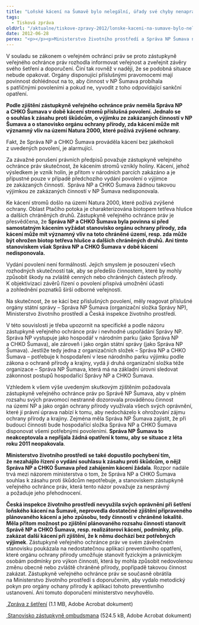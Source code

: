 ```yaml
---
title: "Loňské kácení na Šumavě bylo nelegální, úřady své chyby nenapravily"
tags:
  - Tisková zpráva
oldUrl: "/aktualne/tiskove-zpravy-2012/lonske-kaceni-na-sumave-bylo-nelegalni-urady-sve-chyby-nenapravily"
date: 2012-06-28
perex: "<p></p><p>Ministerstvo životního prostředí a Správa NP Šumava nenapravily svá pochybení, kterých se dopustily v souvislosti s kácením stromů v lokalitě Ptačího pokota v červenci a srpnu 2011. Neakceptovaly ani opatření zástupkyně veřejného ochránce práv k nápravě a rovněž jednání, která s nimi v průběhu roku vedla, nepřinesla pozitivní změnu. </p>"
---
```


<!-- imported from the old website -->

<p>V souladu se zákonem o veřejném ochránci práv se proto zástupkyně veřejného ochránce práv rozhodla informovat veřejnost a zveřejnit závěry svého šetření a doporučení. Činí tak rovněž v naději, že se podobná situace nebude opakovat. Orgány disponující příslušnými pravomocemi mají povinnost dohlédnout na to, aby činnost v NP Šumava probíhala s patřičnými povoleními a pokud ne, vyvodit z toho odpovídající sankční opatření. </p><p><strong>Podle zjištění zástupkyně veřejného ochránce práv neměla Správa NP a CHKO Šumava v době kácení stromů příslušná povolení. Jednalo se o souhlas k zásahu proti škůdcům, o výjimku ze zakázaných činností v NP Šumava a o stanovisko orgánu ochrany přírody, zda kácení může mít významný vliv na území Natura 2000, které požívá zvýšené ochrany.</strong> </p><p>Fakt, že Správa NP a CHKO Šumava prováděla kácení bez jakéhokoli z uvedených povolení, je alarmující.</p><p>Za závažné porušení právních předpisů považuje zástupkyně veřejného ochránce práv skutečnost, že kácením stromů vznikly holiny. Kácení, jehož výsledkem je vznik holin, je přitom v národních parcích zakázáno a je přípustné pouze v případě předchozího vydání povolení o výjimce ze zakázaných činností.  Správa NP a CHKO Šumava žádnou takovou výjimkou ze zakázaných činností v NP Šumava nedisponovala. </p><p>Ke kácení stromů došlo na území Natura 2000, které požívá zvýšené ochrany. Oblast Ptačího potoka je charakterizována biotopem tetřeva hlušce a dalších chráněných druhů. Zástupkyně veřejného ochránce práv je přesvědčena, že <strong>Správa NP a CHKO Šumava byla povinna si před samostatným kácením vyžádat stanovisko orgánu ochrany přírody, zda kácení může mít významný vliv na toto chráněné území, resp. zda může být ohrožen biotop tetřeva hlušce a dalších chráněných druhů. Ani tímto stanoviskem však Správa NP a CHKO Šumava v době kácení nedisponovala.</strong> </p><p>Vydání povolení není formálností. Jejich smyslem je posouzení všech rozhodných skutečností tak, aby se předešlo činnostem, které by mohly způsobit škody na zvláště cenných nebo chráněných částech přírody. K objektivizaci závěrů řízení o povolení přispívá umožnění účasti a zohlednění poznatků širší odborné veřejnosti. </p><p>Na skutečnost, že se kácí bez příslušných povolení, měly reagovat příslušné orgány státní správy – Správa NP Šumava (organizační složka Správy NP), Ministerstvo životního prostředí a Česká inspekce životního prostředí. </p><p>V této souvislosti je třeba upozornit na specifické a podle názoru zástupkyně veřejného ochránce práv i nevhodné uspořádání Správy NP. Správa NP vystupuje jako hospodář v národním parku (jako Správa NP a CHKO Šumava), ale zároveň i jako orgán státní správy (jako Správa NP Šumava). Jestliže tedy jedna z organizačních složek &ndash; Správa NP a CHKO Šumava &ndash; potřebuje k hospodaření v lese národního parku výjimku podle zákona o ochraně přírody a krajiny, vydá ji druhá organizační složka téže organizace &ndash; Správa NP Šumava, která má na základní úrovni sledovat zákonnost postupů hospodařící Správy NP a CHKO Šumava. </p><p>Vzhledem k všem výše uvedeným skutkovým zjištěním požadovala zástupkyně veřejného ochránce práv po Správě NP Šumava, aby v plném rozsahu svých pravomocí nestranně dozorovala prováděnou činnost na území NP a jako orgán ochrany přírody využívala všech svých oprávnění, které jí právní úprava nabízí k tomu, aby nedocházelo k ohrožování zájmu ochrany přírody a krajiny. Zejména měla Správa NP Šumava zajistit, že při budoucí činnosti bude hospodařící složka Správa NP a CHKO Šumava disponovat všemi potřebnými povoleními. <strong>Správa NP Šumava to neakceptovala a nepřijala žádná opatření k tomu, aby se situace z léta roku 2011 neopakovala</strong>. </p><p><strong>Ministerstvo životního prostředí se také dopustilo pochybení tím, že nezahájilo řízení o vydání souhlasu k zásahu proti škůdcům, o nějž Správa NP a CHKO Šumava před zahájením kácení žádala</strong>. Rozpor nadále trvá mezi názorem ministerstva o tom, že Správa NP a CHKO Šumava souhlas k zásahu proti škůdcům nepotřebuje, a stanoviskem zástupkyně veřejného ochránce práv, která tento názor považuje za nesprávný a požaduje jeho přehodnocení. </p><p><strong>Česká inspekce životního prostředí nevyužila svých oprávnění při šetření loňského kácení na Šumavě, neprovedla dostatečné zjištění připraveného plánovaného kácení a jeho způsobu, tedy činnosti v chráněné lokalitě. Měla přitom možnost po zjištění plánovaného rozsahu činnosti stanovit Správě NP a CHKO Šumava, resp. realizátorovi kácení, podmínky, příp. zakázat další kácení při zjištění, že k němu dochází bez potřebných výjimek</strong>. Zástupkyně veřejného ochránce práv ve svém závěrečném stanovisku poukázala na nedostatečnou aplikaci preventivního opatření, které orgánu ochrany přírody umožňuje stanovit fyzickým a právnickým osobám podmínky pro výkon činnosti, která by mohla způsobit nedovolenou změnu obecně nebo zvláště chráněné přírody, popřípadě takovou činnost zakázat. Zástupkyně veřejného ochránce práv se současně obrátila na Ministerstvo životního prostředí s doporučením, aby vydalo metodický pokyn pro orgány ochany přírody k aplikaci tohoto preventivního ustanovení. Ani tomuto doporučení ministerstvo nevyhovělo.</p><p><a title="Otevření do nového okna" href="https://www.ochrance.cz/fileadmin/user_upload/STANOVISKA/Zivotni_prostredi/Les/4064-2011-MPO-ZZ.pdf" target="_blank"><img alt="" src="https://www.ochrance.cz/typo3/ext/od_linkdesc/icons/pdf.gif" class="od_linkdesc_icon" /> Zpráva z šetření</a> (1.1 MB, Adobe Acrobat dokument)</p><p><a title="Otevření do nového okna" href="https://www.ochrance.cz/fileadmin/user_upload/STANOVISKA/Zivotni_prostredi/Les/4064-2011-MPO-ZSO.pdf" target="_blank"><img alt="" src="https://www.ochrance.cz/typo3/ext/od_linkdesc/icons/pdf.gif" class="od_linkdesc_icon" /> Stanovisko zástupkyně ombudsmana</a> (524.5 kB, Adobe Acrobat dokument)</p>
